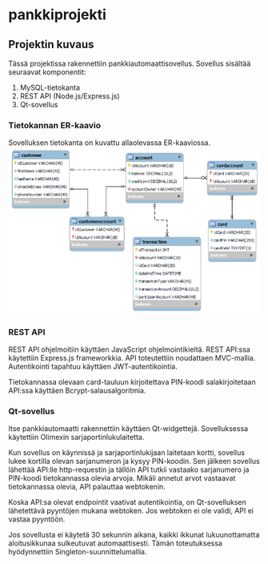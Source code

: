 # pankkiprojekti

## Projektin kuvaus

Tässä projektissa rakennettiin pankkiautomaattisovellus. Sovellus sisältää seuraavat komponentit: 
<ol>
<li>MySQL-tietokanta </li>
<li>REST API (Node.js/Express.js)</li>
<li>Qt-sovellus</li>
</ol>

### Tietokannan ER-kaavio

Sovelluksen tietokanta on kuvattu allaolevassa ER-kaaviossa.
<img src="er.png">

### REST API

REST API ohjelmoitiin käyttäen JavaScript ohjelmointikieltä.
REST API:ssa käytettiin Express.js frameworkkia. API toteutettiin noudattaen MVC-mallia. Autentikointi tapahtuu käyttäen JWT-autentikointia.

Tietokannassa olevaan card-tauluun kirjoitettava PIN-koodi salakirjoitetaan API:ssa käyttäen Bcrypt-salausalgoritmia.

### Qt-sovellus

Itse pankkiautomaatti rakennettiin käyttäen Qt-widgettejä. Sovelluksessa käytettiin Olimexin sarjaportinlukulaitetta.

Kun sovellus on käynnissä ja sarjaportinlukijaan laitetaan kortti, sovellus lukee kortilla olevan sarjanumeron ja kysyy PIN-koodin. Sen jälkeen sovellus lähettää API:lle http-requestin ja tällöin API tutkii vastaako sarjanumero ja PIN-koodi tietokannassa olevia arvoja. Mikäli annetut arvot vastaavat tietokannassa olevia, API palauttaa webtokenin.

Koska API:sa olevat endpointit vaativat autentikointia, on Qt-sovelluksen lähetettävä pyyntöjen mukana webtoken. Jos webtoken ei ole validi, API ei vastaa pyyntöön.

Jos sovellusta ei käytetä 30 sekunnin aikana, kaikki ikkunat lukuunottamatta aloitusikkunaa sulkeutuvat automaattisesti. Tämän toteutuksessa hyödynnettiin Singleton-suunnittelumallia.